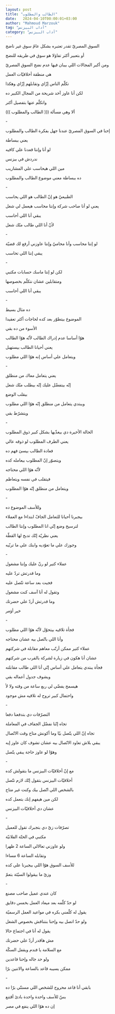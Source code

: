 ```yaml
---
layout: post
title: "الطالب والمطلوب"
date:   2024-04-10T00:00:01+03:00
author: "Mahmoud Marzouk"
tag: "آداب البيزنس"
category: "آداب البيزنس"
---
```



السوق المصريّ تقدر تعتبره بشكل عامّ سوق غير ناضج

أو بتعبير أكثر تفاؤلا هو سوق في طريقه للنضج

ومن أكبر المجالات اللي بيبان فيها عدم نضج السوق
المصريّ

هي منطقة أخلاقيّات العمل

تكلّم الناس إزّاي وتقابلهم إزّاي وهكذا

لكن أنا عاوز آخد شريحة من المجال الكبير ده

واتكلّم عنها بتفصيل أكتر

ألا وهي مسألة ((( الطالب والمطلوب )))

\-

إحنا في السوق المصريّ عندنا جهل بفكرة الطالب
والمطلوب

يعني ببساطة

لو أنا وإنتا قعدنا علي كافيه

ندردش في بيزنس

مين اللي هيحاسب علي المشاريب

ده ببساطة معني موضوع الطالب والمطلوب

\-

الطبيعيّ هو إنّ الطالب هو اللي يحاسب

يعني لو أنا صاحب شركة وإنتا محاسب هيعمل لي شغل

يبقي أنا اللي أحاسب

لأنّ أنا اللي طالب منّك شغل

\-

لو إنتا محاسب وأنا محاميّ وإنتا عاوزني أرفع لك
قضيّة

يبقي إنتا اللي تحاسب

\-

لكن لو إنتا ماسك حسابات مكتبي

ومتقابلين عشان نتكلّم بخصوصها

يبقي أنا اللي أحاسب

\-

ده مثال بسيط

الموضوع بيتطوّر بعد كده لحاجات أكثر تعقيدا

الأسوء من ده بقي

هوّا أساسا عدم إدراك الطالب لأنّه هوّا الطالب

يعني أحيانا الطالب بيستهبل

ويتعامل علي أساس إنه هوّا اللي مطلوب

\-

يعني يتعامل معاك من منطلق

إنّه بيتفضّل عليك إنّه بيطلب منّك شغل

بيقلب الوضع

ويبتدي يتعامل من منطلق إنّه هوّا اللي مطلوب

ويتشرّط بقي

\-

الحالة الأخيرة دي بيغذّيها بشكل كبير ذوق المطلوب

يعني الطرف المطلوب لو ذوقه عالي

فعادة الطالب بيسئ فهم ده

ويتصوّر إنّ المطلوب بيعامله كده

لأنّه هوّا اللي محتاجه

فيتقلب في نفسه ويتعاظم

ويتعامل من منطلق إنّه هوّا المطلوب

\-

وللأسف الموضوع ده

بيجبرنا أحيانا للتعامل الجافّ ابتداءا مع العملاء

لترسيخ وضع إنّي انا المطلوب وإنتا الطالب

يعني نظريّة إنّك تدبح لها القطّة

وجوزك علي ما تعوّديه وابنك علي ما تربّيه

\-

عملاء كتير لو رنّ عليك وإنتا مشغول

وما قدرتش تردّ عليه

فجيت بعد ساعة تتّصل عليه

وتقول له أنا آسف كنت مشغول

وما قدرتش أردّ علي حضرتك

خير أؤمر

\-

فجأة تلاقيه بيتحوّل لأنّه هوّا اللي مطلوب

وأنا اللي باتّصل بيه عشان محتاجه

عملاء كتير ممكن أرتّب معاهم مقابلة في شركتهم

عشان أنا هكون في زيارة لشركة بالقرب من شركتهم

فجأة يبتدي يتعامل علي أساس إنّي أنا اللي طالب
مقابلته

ويشوف جدول أعماله بقي

هيسمح يفضّي لي ربع ساعة من وقته ولا لأ

واحتمال كبير تروح له تلاقيه مش موجود

\-

التصرّفات دي بتدفعنا دفعا

تجاه إنّنا نفضّل الجفاف في المعاملة

تجاه إنّ اللي يتّصل بيّا وما أكونش متاح وقت الاتّصال

يبقي بلاش تعاود الاتّصال بيه عشان تشوف كان عاوز
إيه

وهوّا لو عاوز حاجة يبقي يتّصل

\-

مع إنّ أخلاقيّات البيزنس ما بتقولش كده

أخلاقيّات البيزنس بتقول إنّك لازم تتّصل

بالشخص اللي اتّصل بيك وكنت غير متاح

لكن مين هيفهم إنك بتعمل كده

عشان دي أخلاقيّات البيزنس

\-

تصرّفات زيّ دي بتجبرك تقول للعميل

مكتبي في الحتّة الفلانيّة

ولو عاوزني تعالالي الساعة 2 ظهرا

وتقابله الساعة 6 مساءا

للأسف السوق هوّا اللي بيجبرنا علي كده

وزيّ ما بيقولوا السيّئة بتعمّ

\-

كان عندي عميل صاحب مصنع

لو حدّ كلّمه بعد ميعاد العمل بخمس دقايق

يقول له كلّمني بكره في مواعيد العمل الرسميّة

ولو حدّ اتصل بيه وإحنا بنتناقش بخصوص الشغل

يقول له أنا في اجتماع حالا

مش هاقدر أردّ علي حضرتك

مع السلامة يا فندم ويقفل السكّة

ولو حد جاله وإحنا قاعدين

ممكن يسيبه قاعد بالساعة والاتنين برّا

\-

بابقي أنا قاعد محروج للشخص اللي مستنّي برّا ده

بسّ للأسف واحدة واحدة بادئ أقتنع

إن ده هوّا اللي ينفع في مصر
